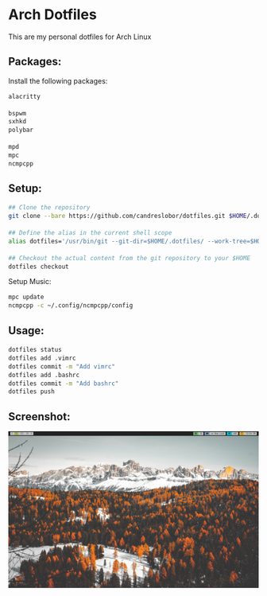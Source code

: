 # Arch Dotfiles

This are my personal dotfiles for Arch Linux

## Packages:

Install the following packages:

```bash 
alacritty 

bspwm
sxhkd
polybar

mpd
mpc
ncmpcpp
```

## Setup:

```bash
## Clone the repository
git clone --bare https://github.com/candreslobor/dotfiles.git $HOME/.dotfiles

## Define the alias in the current shell scope
alias dotfiles='/usr/bin/git --git-dir=$HOME/.dotfiles/ --work-tree=$HOME'

## Checkout the actual content from the git repository to your $HOME
dotfiles checkout
```

Setup Music:
```bash
mpc update
ncmpcpp -c ~/.config/ncmpcpp/config
```

## Usage:

```bash
dotfiles status
dotfiles add .vimrc
dotfiles commit -m "Add vimrc"
dotfiles add .bashrc
dotfiles commit -m "Add bashrc"
dotfiles push
```

## Screenshot:
![Screenshot](/Pictures/screenshot.png)
